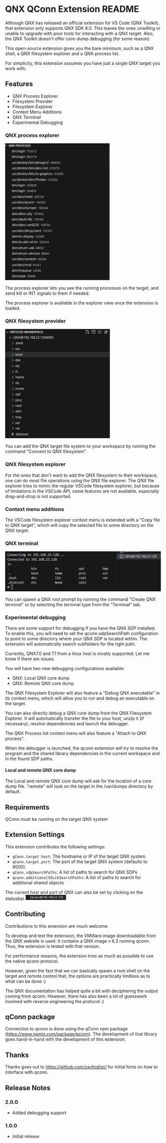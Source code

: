 # QNX QConn Extension README

Although QNX has released an official extension for VS Code (QNX Toolkit), that
extension only supports QNX SDK 8.0. This leaves the ones unwilling or unable
to upgrade with poor tools for interacting with a QNX target. Also, the QNX
Toolkit doesn't offer core-dump debugging (for some reason).

This open-source extension gives you the bare minimum, such as a QNX shell, a
QNX filesystem explorer and a QNX process list.

For simplicity, this extension assumes you have just a single QNX target you
work with.

## Features

 - QNX Process Explorer
 - Filesystem Provider
 - Filesystem Explorer
 - Context Menu Additions
 - QNX Terminal
 - Experimental Debugging

### QNX process explorer

![Process explorer](resources/images/processexplorer.png)

The process explorer lets you see the running processes on the target, and send
kill or INT signals to them if needed.

The process explorer is available in the explorer view once the extension is loaded.

### QNX filesystem provider

![Filesystem provider](resources/images/filesystemprovider.png)

You can add the QNX target file system to your workspace by running the command
"Connect to QNX filesystem".

### QNX filesystem explorer

For the ones that don't want to add the QNX filesystem to their workspace, one
can do most file operations using the QNX file explorer. The QNX file explorer
tries to mimic the regular VSCode filesystem explorer, but because of
limitations in the VSCode API, some features are not available, especially
drag-and-drop is not supported.

### Context menu additions

The VSCode filesystem explorer context menu is extended with a "Copy file to QNX
target", which will copy the selected file to some directory on the QNX target.

### QNX terminal

![Process explorer](resources/images/terminal.png)

You can spawn a QNX root prompt by running the command "Create QNX terminal" or
by selecting the terminal type from the "Terminal" tab.

### Experimental debugging

There are some support for debugging if you have the QNX SDP installed. To
enable this, you will need to set the qconn.sdpSearchPath configuration to
point to some directory where your QNX SDP is located within. The extension will
automatically search subfolders for the right path.

Currently, QNX7.0 and 7.1 from a linux host is mostly supported. Let me know if
there are issues.

You will have two new debugging configurations available:

 - QNX: Local QNX core dump
 - QNX: Remote QNX core dump

The QNX Filesystem Explorer will also feature a "Debug QNX executable" in its
context menu, which will allow you to run and debug an executable on the target.

You can also directly debug a QNX core dump from the QNX Filesystem Explorer.
It will automatically transfer the file to your host, unzip it (if necessary),
resolve dependencies and launch the debugger.

The QNX Process list context menu will also feature a "Attach to QNX process".

When the debugger is launched, the qconn extension will try to resolve the 
program and the shared library dependencies in the current workspace and in the
found SDP paths.

#### Local and remote QNX core dump

The Local and remote QNX core dump will ask for the location of a core dump
file. "remote" will look on the target in the /var/dumps directory by default.

## Requirements

QConn must be running on the target QNX system

## Extension Settings

This extension contributes the following settings:

* `qConn.target.host`: The hostname or IP of the target QNX system.
* `qConn.target.port`: The port of the target QNX system (defaults to 8000).
* `qConn.sdpSearchPaths`: A list of paths to search for QNX SDPs
* `qconn.additionalSOLibSearchPaths`: A list of paths to search for additional shared objects

The current host and port of QNX can also be set by clicking on the statusbar
![Status bar](resources/images/statusbar.png)

## Contributing
Contributions to this extension are much welcome.

To develop and test the extension, the VMWare image downloadable from the QNX
website is used. It contains a QNX image v 6.3 running qconn. Thus, the 
extension is tested with that version.

For performance reasons, the extension tries as much as possible to use the
native qconn protocol.

However, given the fact that we can basically spawn a root shell on the target
and remote control that, the options are practically limitless as to what can
be done :)

The QNX documentation has helped quite a bit with deciphering the output coming
from qconn. However, there has also been a lot of guesswork involved with 
reverse engineering the protocol :)

## qConn package
Connection to qconn is done using the qConn npm package
(https://www.npmjs.com/package/qconn). The development of that library goes
hand-in-hand with the development of this extension.

## Thanks
Thanks goes out to https://github.com/zayfod/qcl for initial hints on how to
interface with qconn.

## Release Notes

### 2.0.0

- Added debugging support

### 1.0.0

- Initial release